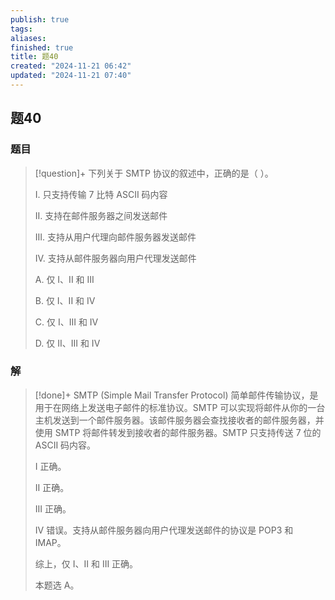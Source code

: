```yaml
---
publish: true
tags: 
aliases: 
finished: true
title: 题40
created: "2024-11-21 06:42"
updated: "2024-11-21 07:40"
---
```

## 题40
### 题目
> [!question]+
> 下列关于 SMTP 协议的叙述中，正确的是（ ）。
> 
> I. 只支持传输 7 比特 ASCII 码内容
> 
> II. 支持在邮件服务器之间发送邮件
> 
> III. 支持从用户代理向邮件服务器发送邮件
> 
> IV. 支持从邮件服务器向用户代理发送邮件
> 
> A. 仅 I、II 和 III
> 
> B. 仅 I、II 和 IV
> 
> C. 仅 I、III 和 IV
> 
> D. 仅 II、III 和 IV
### 解
> [!done]+
> SMTP (Simple Mail Transfer Protocol) 简单邮件传输协议，是用于在网络上发送电子邮件的标准协议。SMTP 可以实现将邮件从你的一台主机发送到一个邮件服务器。该邮件服务器会查找接收者的邮件服务器，并使用 SMTP 将邮件转发到接收者的邮件服务器。SMTP 只支持传送 7 位的 ASCII 码内容。
> 
> I 正确。
> 
> II 正确。
> 
> III 正确。
> 
> IV 错误。支持从邮件服务器向用户代理发送邮件的协议是 POP3 和 IMAP。
> 
> 综上，仅 I、II 和 III 正确。
> 
> 本题选 A。